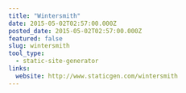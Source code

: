 ```yaml
---
title: "Wintersmith"
date: 2015-05-02T02:57:00.000Z
posted_date: 2015-05-02T02:57:00.000Z
featured: false
slug: wintersmith
tool_type: 
  - static-site-generator
links:
  website: http://www.staticgen.com/wintersmith
---
```






